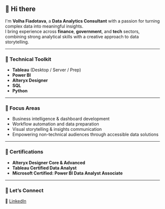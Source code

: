 ## 👋 Hi there

I'm **Volha Fiadotava**, a **Data Analytics Consultant** with a passion for turning complex data into meaningful insights.  
I bring experience across **finance**, **government**, and **tech** sectors, combining strong analytical skills with a creative approach to data storytelling.

---

### 🧰 Technical Toolkit

- **Tableau** (Desktop / Server / Prep)  
- **Power BI**  
- **Alteryx Designer**  
- **SQL**  
- **Python**

---

### 🎯 Focus Areas

- Business intelligence & dashboard development  
- Workflow automation and data preparation  
- Visual storytelling & insights communication  
- Empowering non-technical audiences through accessible data solutions  

---

### 📜 Certifications

- **Alteryx Designer Core & Advanced**  
- **Tableau Certified Data Analyst**  
- **Microsoft Certified: Power BI Data Analyst Associate**

---

### 🤝 Let’s Connect

🔗 [LinkedIn](https://www.linkedin.com/in/volha-fiadotava/)

